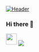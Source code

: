 [![Header](https://raw.githubusercontent.com/MartinHeinz/<OWNER>/<OWNER>/readme_header.png "Header")](https://ibb.co/7NmbPVZ/)

### Hi there 👋

<img src="https://raw.githubusercontent.com/<OWNER>/<OWNER>/master/<GIF_NAME>.gif" width="30px">


<img align="center" src="https://github-readme-stats.vercel.app/api/<CARD_TYPE>/?username=<phillipaug>&theme=<THEME_NAME>" />

<!--
**phillipaug/phillipaug** is a ✨ _special_ ✨ repository because its `README.md` (this file) appears on your GitHub profile.

Here are some ideas to get you started:

- 🔭 I’m currently working on ...
- 🌱 I’m currently learning ...
- 👯 I’m looking to collaborate on ...
- 🤔 I’m looking for help with ...
- 💬 Ask me about ...
- 📫 How to reach me: ...
- 😄 Pronouns: ...
- ⚡ Fun fact: ...
-->
